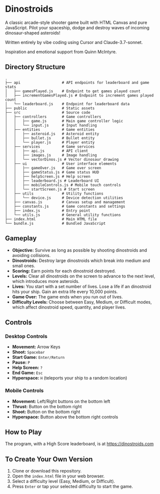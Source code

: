 # Dinostroids

A classic arcade-style shooter game built with HTML Canvas and pure JavaScript. Pilot your spaceship, dodge and destroy waves of incoming dinosaur-shaped asteroids!

Written entirely by vibe coding using Cursor and Claude-3.7-sonnet.

Inspiration and emotional support from Quinn McIntyre.

## Directory Structure

```
.
├── api                   # API endpoints for leaderboard and game stats
│   ├── gamesPlayed.js    # Endpoint to get games played count
│   ├── incrementGamesPlayed.js # Endpoint to increment games played count
│   └── leaderboard.js    # Endpoint for leaderboard data
├── public                # Static assets
├── src                   # Source code
│   ├── controllers       # Game controllers
│   │   ├── game.js       # Main game controller logic
│   │   └── input.js      # Input handling
│   ├── entities          # Game entities
│   │   ├── asteroid.js   # Asteroid entity
│   │   ├── bullet.js     # Bullet entity
│   │   └── player.js     # Player entity
│   ├── services          # Game services
│   │   ├── api.js        # API client
│   │   ├── images.js     # Image handling
│   │   └── vectorDinos.js # Vector dinosaur drawing
│   ├── ui                # User interface elements
│   │   ├── gameOver.js   # Game over screen
│   │   ├── gameStatus.js # Game status HUD
│   │   ├── helpScreen.js # Help screen
│   │   ├── leaderboard.js # Leaderboard UI
│   │   ├── mobileControls.js # Mobile touch controls
│   │   └── startScreen.js # Start screen
│   ├── utils             # Utility functions
│   │   └── device.js     # Device detection utilities
│   ├── canvas.js         # Canvas setup and management
│   ├── constants.js      # Game constants and settings
│   ├── index.js          # Entry point
│   └── utils.js          # General utility functions
├── index.html            # Main HTML file
└── bundle.js             # Bundled JavaScript
```

## Gameplay

*   **Objective:** Survive as long as possible by shooting dinostroids and avoiding collisions.
*   **Dinostroids:** Destroy large dinostroids which break into medium and small ones.
*   **Scoring:** Earn points for each dinostroid destroyed.
*   **Levels:** Clear all dinostroids on the screen to advance to the next level, which introduces more asteroids.
*   **Lives:** You start with a set number of lives. Lose a life if an dinostroid hits your ship. Gain an extra life every 10,000 points.
*   **Game Over:** The game ends when you run out of lives.
*   **Difficulty Levels:** Choose between Easy, Medium, or Difficult modes, which affect dinostroid speed, quantity, and player lives.

## Controls

### Desktop Controls
*   **Movement:** Arrow Keys
*   **Shoot:** `Spacebar`
*   **Start Game:** `Enter/Return`
*   **Pause:** `P`
*   **Help Screen:** `?`
*   **End Game:** `Esc`
*   **Hyperspace:** `H` (teleports your ship to a random location)

### Mobile Controls
*   **Movement:** Left/Right buttons on the bottom left
*   **Thrust:** Button on the bottom right
*   **Shoot:** Button on the bottom right
*   **Hyperspace:** Button above the bottom right controls

## How to Play

The program, with a High Score leaderboard, is at https://dinostroids.com

## To Create Your Own Version

1.  Clone or download this repository.
2.  Open the `index.html` file in your web browser.
3.  Select a difficulty level (Easy, Medium, or Difficult).
4.  Press `Enter` or tap your selected difficulty to start the game.